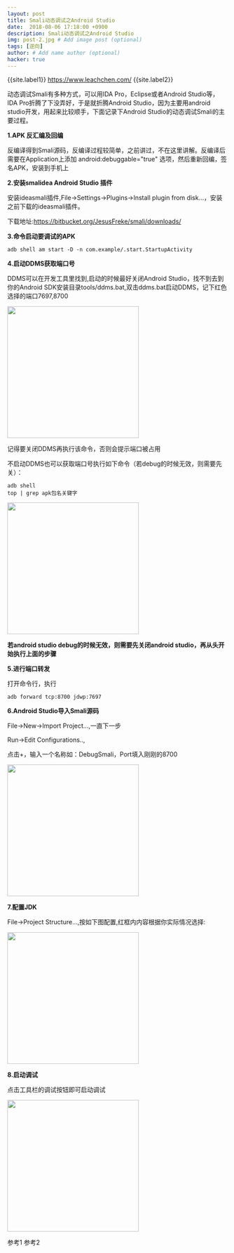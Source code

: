 ```yaml
---
layout: post
title: Smali动态调试之Android Studio
date:  2018-08-06 17:18:00 +0900
description: Smali动态调试之Android Studio
img: post-2.jpg # Add image post (optional)
tags: [逆向]
author: # Add name author (optional)
hacker: true
---
```


{{site.label1}} <a href="https://www.leachchen.com/" target="\_blank">https://www.leachchen.com/</a> {{site.label2}}

动态调试Smali有多种方式，可以用IDA Pro，Eclipse或者Android Studio等，IDA Pro折腾了下没弄好，于是就折腾Android Studio，因为主要用android studio开发，用起来比较顺手，下面记录下Android Studio的动态调试Smali的主要过程。

**1.APK 反汇编及回编**

反编译得到Smali源码，反编译过程较简单，之前讲过，不在这里讲解。反编译后需要在Application上添加 android:debuggable="true" 选项，然后重新回编，签名APK，安装到手机上

**2.安装smalidea Android Studio 插件**

安装ideasmali插件,File->Settings->Plugins->Install plugin from disk...，安装之前下载的ideasmali插件。

下载地址:<a href="https://bitbucket.org/JesusFreke/smali/downloads/" style="text-decoration: none;" target="\_blank"  title="">https://bitbucket.org/JesusFreke/smali/downloads/</a>

**3.命令启动要调试的APK**

```
adb shell am start -D -n com.example/.start.StartupActivity
```

**4.启动DDMS获取端口号**

DDMS可以在开发工具里找到,启动的时候最好关闭Android Studio，找不到去到你的Android SDK安装目录tools/ddms.bat,双击ddms.bat启动DDMS，记下红色选择的端口7697,8700

<img src="{{site.imagepath}}/assets/img/blog/hacker/smaliandroidstudio/1.jpg" height = "300px"/>


记得要关闭DDMS再执行该命令，否则会提示端口被占用

不启动DDMS也可以获取端口号执行如下命令（若debug的时候无效，则需要先关）：

```
adb shell
top | grep apk包名关键字
```

<img src="{{site.imagepath}}/assets/img/blog/hacker/smaliandroidstudio/5.jpg" height = "300px"/>


**若android studio debug的时候无效，则需要先关闭android studio，再从头开始执行上面的步骤**

**5.进行端口转发**

打开命令行，执行

```
adb forward tcp:8700 jdwp:7697
```

**6.Android Studio导入Smali源码**

File->New->Import Project...,一直下一步

Run->Edit Configurations..,

点击+，输入一个名称如：DebugSmali，Port填入刚刚的8700

<img src="{{site.imagepath}}/assets/img/blog/hacker/smaliandroidstudio/2.jpg" height = "300px"/>


**7.配置JDK**

File->Project Structure...,按如下图配置,红框内内容根据你实际情况选择:

<img src="{{site.imagepath}}/assets/img/blog/hacker/smaliandroidstudio/3.jpg" height = "300px"/>

**8.启动调试**

点击工具栏的调试按钮即可启动调试

<img src="{{site.imagepath}}/assets/img/blog/hacker/smaliandroidstudio/4.jpg" height = "300px"/>

<a href="https://www.cnblogs.com/lanrenxinxin/p/4891424.html" style="text-decoration: none;" target="\_blank"  title="">参考1</a>
<a href="https://blog.csdn.net/daide2012/article/details/75332798" style="text-decoration: none;" target="\_blank"  title="">参考2</a>
